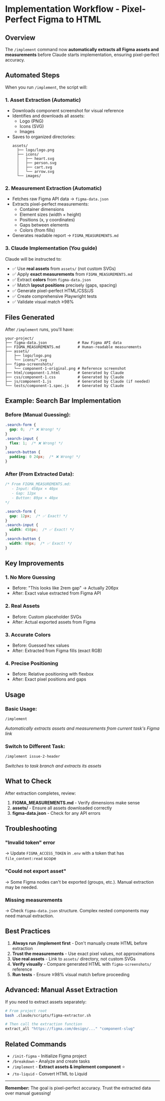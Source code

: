 # Implementation Workflow - Pixel-Perfect Figma to HTML

## Overview

The `/implement` command now **automatically extracts all Figma assets and measurements** before Claude starts implementation, ensuring pixel-perfect accuracy.

## Automated Steps

When you run `/implement`, the script will:

### 1. **Asset Extraction** (Automatic)
- Downloads component screenshot for visual reference
- Identifies and downloads all assets:
  - Logo (PNG)
  - Icons (SVG)
  - Images
- Saves to organized directories:
  ```
  assets/
    ├── logo/logo.png
    ├── icons/
    │   ├── heart.svg
    │   ├── person.svg
    │   ├── cart.svg
    │   └── arrow.svg
    └── images/
  ```

### 2. **Measurement Extraction** (Automatic)
- Fetches raw Figma API data → `figma-data.json`
- Extracts pixel-perfect measurements:
  - Container dimensions
  - Element sizes (width × height)
  - Positions (x, y coordinates)
  - Gaps between elements
  - Colors (from fills)
- Generates readable report → `FIGMA_MEASUREMENTS.md`

### 3. **Claude Implementation** (You guide)
Claude will be instructed to:
- ✅ Use **real assets** from `assets/` (not custom SVGs)
- ✅ Apply **exact measurements** from `FIGMA_MEASUREMENTS.md`
- ✅ Extract **colors** from `figma-data.json`
- ✅ Match **layout positions** precisely (gaps, spacing)
- ✅ Generate pixel-perfect HTML/CSS/JS
- ✅ Create comprehensive Playwright tests
- ✅ Validate visual match ≥98%

## Files Generated

After `/implement` runs, you'll have:

```
your-project/
├── figma-data.json              # Raw Figma API data
├── FIGMA_MEASUREMENTS.md        # Human-readable measurements
├── assets/
│   ├── logo/logo.png
│   └── icons/*.svg
├── figma-screenshots/
│   └── component-1-original.png # Reference screenshot
├── html/component-1.html        # Generated by Claude
├── css/component-1.css          # Generated by Claude
├── js/component-1.js            # Generated by Claude (if needed)
└── tests/component-1.spec.js    # Generated by Claude
```

## Example: Search Bar Implementation

### Before (Manual Guessing):
```css
.search-form {
  gap: 0;  /* ❌ Wrong! */
}
.search-input {
  flex: 1;  /* ❌ Wrong! */
}
.search-button {
  padding: 0 24px;  /* ❌ Wrong! */
}
```

### After (From Extracted Data):
```css
/* From FIGMA_MEASUREMENTS.md:
   - Input: 458px × 40px
   - Gap: 12px
   - Button: 89px × 40px
*/

.search-form {
  gap: 12px;  /* ✅ Exact! */
}
.search-input {
  width: 458px;  /* ✅ Exact! */
}
.search-button {
  width: 89px;  /* ✅ Exact! */
}
```

## Key Improvements

### 1. **No More Guessing**
- Before: "This looks like 2rem gap" → Actually 206px
- After: Exact value extracted from Figma API

### 2. **Real Assets**
- Before: Custom placeholder SVGs
- After: Actual exported assets from Figma

### 3. **Accurate Colors**
- Before: Guessed hex values
- After: Extracted from Figma fills (exact RGB)

### 4. **Precise Positioning**
- Before: Relative positioning with flexbox
- After: Exact pixel positions and gaps

## Usage

### Basic Usage:
```bash
/implement
```
*Automatically extracts assets and measurements from current task's Figma link*

### Switch to Different Task:
```bash
/implement issue-2-header
```
*Switches to task branch and extracts its assets*

## What to Check

After extraction completes, review:

1. **FIGMA_MEASUREMENTS.md** - Verify dimensions make sense
2. **assets/** - Ensure all assets downloaded correctly
3. **figma-data.json** - Check for any API errors

## Troubleshooting

### "Invalid token" error
→ Update `FIGMA_ACCESS_TOKEN` in `.env` with a token that has `file_content:read` scope

### "Could not export asset"
→ Some Figma nodes can't be exported (groups, etc.). Manual extraction may be needed.

### Missing measurements
→ Check `figma-data.json` structure. Complex nested components may need manual extraction.

## Best Practices

1. **Always run /implement first** - Don't manually create HTML before extraction
2. **Trust the measurements** - Use exact pixel values, not approximations
3. **Use real assets** - Link to `assets/` directory, not custom SVGs
4. **Verify visually** - Compare generated HTML with `figma-screenshots/` reference
5. **Run tests** - Ensure ≥98% visual match before proceeding

## Advanced: Manual Asset Extraction

If you need to extract assets separately:

```bash
# From project root
bash .claude/scripts/figma-extractor.sh

# Then call the extraction function
extract_all "https://figma.com/design/..." "component-slug"
```

## Related Commands

- `/init-figma` - Initialize Figma project
- `/breakdown` - Analyze and create tasks
- `/implement` - **Extract assets & implement component** ⭐
- `/to-liquid` - Convert HTML to Liquid

---

**Remember:** The goal is pixel-perfect accuracy. Trust the extracted data over manual guessing!
